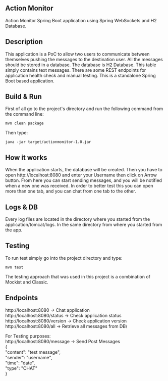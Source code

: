 **Action Monitor**
-

Action Monitor Spring Boot application using Spring WebSockets and H2 Database.

Description
-----------------------
This application is a PoC to allow two users to communicate between themselves pushing the messages to the destination user. All the messages
should be stored in a database.
The database is H2 Database.
This table simply contains text messages.
There are some REST endpoints for application health check and manual testing.
This is a standalone Spring Boot based application.

Build & Run
-----------
First of all go to the project's directory and run the following command from the command line:
```
mvn clean package
```
Then type:
```
java -jar target/actionmonitor-1.0.jar
```
How it works
------------
When the application starts, the database will be created.
Then you have to open http://localhost:8080 and enter your Username then click on Arrow button.
From here you can start sending messages, and you will be notified when a new one was received.
In order to better test this you can open more than one tab, and you can chat from one tab to the other.

Logs & DB
---------
Every log files are located in the directory where you started from the application/tomcat/logs.
In the same directory from where you started from the app.

Testing
-------
To run test simply go into the project directory and type:
```
mvn test
```
The testing approach that was used in this project is a combination of Mockist and Classic.

Endpoints
---------
http://localhost:8080          -> Chat application\
http://localhost:8080/status   -> Check application status\
http://localhost:8080/version  -> Check application version\
http://localhost:8080/all      -> Retrieve all messages from DB\

For Testing purposes:\
http://localhost:8080/message  -> Send Post Messages\
{\
    "content": "test message",\
    "sender": "username",\
    "time": "date",\
    "type": "CHAT"\
}